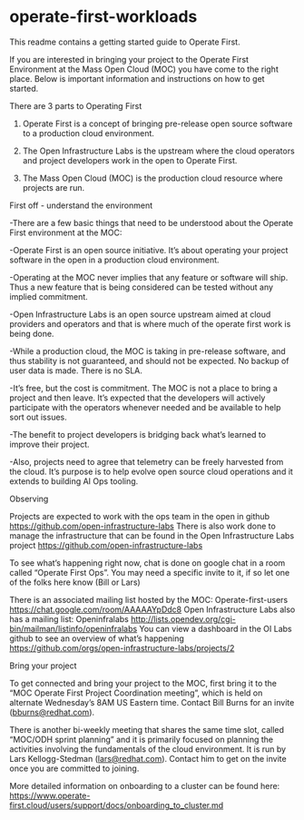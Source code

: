 # operate-first-workloads

This readme contains a getting started guide to Operate First.

If you are interested in bringing your project to the Operate First Environment at the Mass Open Cloud (MOC) you have come to the right place. Below is important information and instructions on how to get started.

There are 3 parts to Operating First

1. Operate First is a concept of bringing pre-release open source software to a production cloud environment.

2. The Open Infrastructure Labs is the upstream where the cloud operators and project developers work in the open to Operate First.

3. The Mass Open Cloud (MOC) is the production cloud resource where projects are run.

First off - understand the environment

-There are a few basic things that need to be understood about the Operate First environment at the MOC:

-Operate First is an open source initiative. It’s about operating your project software in the open in a production cloud environment.

-Operating at the MOC never implies that any feature or software will ship. Thus a new feature that is being considered can be tested without any implied commitment.

-Open Infrastructure Labs is an open source upstream aimed at cloud providers and operators and that is where much of the operate first work is being done. 

-While a production cloud, the MOC is taking in pre-release software, and thus stability is not guaranteed, and should not be expected. No backup of user data is made. There is no SLA.

-It’s free, but the cost is commitment. The MOC is not a place to bring a project and then leave. It’s expected that the developers will actively participate with the operators whenever needed and be available to help sort out issues.

-The benefit to project developers is bridging back what’s learned to improve their project. 

-Also, projects need to agree that telemetry can be freely harvested from the cloud. It’s purpose is to help evolve open source cloud operations and it extends to building AI Ops tooling.

Observing

Projects are expected to work with the ops team in the open in github https://github.com/open-infrastructure-labs
There is also work done to manage the infrastructure that can be found in the Open Infrastructure Labs project https://github.com/open-infrastructure-labs

To see what’s happening right now, chat is done on google chat in a room called “Operate First Ops”. 
You may need a specific invite to it, if so let one of the folks here know (Bill or Lars)  

There is an associated mailing list hosted by the MOC: Operate-first-users https://chat.google.com/room/AAAAAYpDdc8
Open Infrastructure Labs also has a mailing list: Openinfralabs http://lists.opendev.org/cgi-bin/mailman/listinfo/openinfralabs
You can view a dashboard in the OI Labs github to see an overview of what’s happening https://github.com/orgs/open-infrastructure-labs/projects/2


Bring your project

To get connected and bring your project to the MOC, first bring it to the “MOC Operate First Project Coordination meeting”, which is held on alternate Wednesday’s 8AM US Eastern time. Contact Bill Burns for an invite (bburns@redhat.com).

There is another bi-weekly meeting that shares the same time slot, called “MOC/ODH sprint planning” and it is primarily focused on planning the activities involving the fundamentals of the cloud environment. It is run by Lars Kellogg-Stedman (lars@redhat.com). Contact him to get on the invite once you are committed to joining.

More detailed information on onboarding to a cluster can be found here: https://www.operate-first.cloud/users/support/docs/onboarding_to_cluster.md

